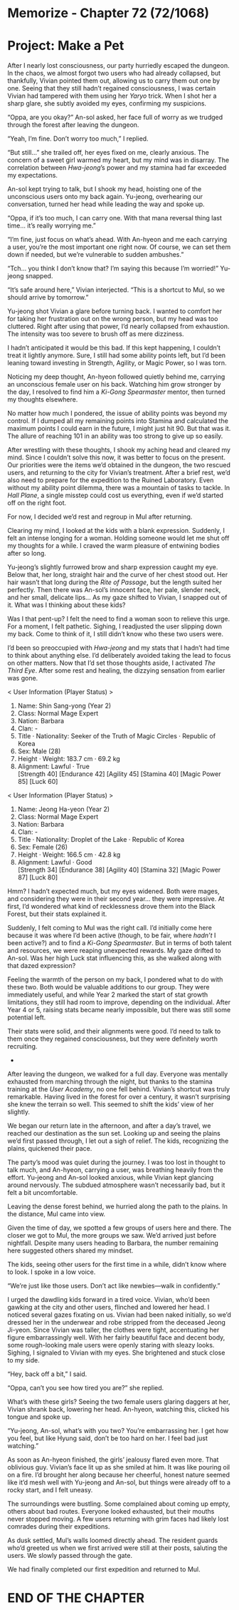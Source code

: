 # Memorize - Chapter 72 (72/1068)
# Project: Make a Pet

After I nearly lost consciousness, our party hurriedly escaped the dungeon. In the chaos, we almost forgot two users who had already collapsed, but thankfully, Vivian pointed them out, allowing us to carry them out one by one. Seeing that they still hadn’t regained consciousness, I was certain Vivian had tampered with them using her *Yaryo* trick. When I shot her a sharp glare, she subtly avoided my eyes, confirming my suspicions.

“Oppa, are you okay?” An-sol asked, her face full of worry as we trudged through the forest after leaving the dungeon.

“Yeah, I’m fine. Don’t worry too much,” I replied.

“But still…” she trailed off, her eyes fixed on me, clearly anxious. The concern of a sweet girl warmed my heart, but my mind was in disarray. The correlation between *Hwa-jeong*’s power and my stamina had far exceeded my expectations.

An-sol kept trying to talk, but I shook my head, hoisting one of the unconscious users onto my back again. Yu-jeong, overhearing our conversation, turned her head while leading the way and spoke up.

“Oppa, if it’s too much, I can carry one. With that mana reversal thing last time… it’s really worrying me.”

“I’m fine, just focus on what’s ahead. With An-hyeon and me each carrying a user, you’re the most important one right now. Of course, we can set them down if needed, but we’re vulnerable to sudden ambushes.”

“Tch… you think I don’t know that? I’m saying this because I’m worried!” Yu-jeong snapped.

“It’s safe around here,” Vivian interjected. “This is a shortcut to Mul, so we should arrive by tomorrow.”

Yu-jeong shot Vivian a glare before turning back. I wanted to comfort her for taking her frustration out on the wrong person, but my head was too cluttered. Right after using that power, I’d nearly collapsed from exhaustion. The intensity was too severe to brush off as mere dizziness.

I hadn’t anticipated it would be this bad. If this kept happening, I couldn’t treat it lightly anymore. Sure, I still had some ability points left, but I’d been leaning toward investing in Strength, Agility, or Magic Power, so I was torn.

Noticing my deep thought, An-hyeon followed quietly behind me, carrying an unconscious female user on his back. Watching him grow stronger by the day, I resolved to find him a *Ki-Gong Spearmaster* mentor, then turned my thoughts elsewhere.

No matter how much I pondered, the issue of ability points was beyond my control. If I dumped all my remaining points into Stamina and calculated the maximum points I could earn in the future, I might just hit 90. But that was it. The allure of reaching 101 in an ability was too strong to give up so easily.

After wrestling with these thoughts, I shook my aching head and cleared my mind. Since I couldn’t solve this now, it was better to focus on the present. Our priorities were the items we’d obtained in the dungeon, the two rescued users, and returning to the city for Vivian’s treatment. After a brief rest, we’d also need to prepare for the expedition to the Ruined Laboratory. Even without my ability point dilemma, there was a mountain of tasks to tackle. In *Hall Plane*, a single misstep could cost us everything, even if we’d started off on the right foot.

For now, I decided we’d rest and regroup in Mul after returning.

Clearing my mind, I looked at the kids with a blank expression. Suddenly, I felt an intense longing for a woman. Holding someone would let me shut off my thoughts for a while. I craved the warm pleasure of entwining bodies after so long.

Yu-jeong’s slightly furrowed brow and sharp expression caught my eye. Below that, her long, straight hair and the curve of her chest stood out. Her hair wasn’t that long during the *Rite of Passage*, but the length suited her perfectly. Then there was An-sol’s innocent face, her pale, slender neck, and her small, delicate lips… As my gaze shifted to Vivian, I snapped out of it. What was I thinking about these kids?

Was I that pent-up? I felt the need to find a woman soon to relieve this urge. For a moment, I felt pathetic. Sighing, I readjusted the user slipping down my back. Come to think of it, I still didn’t know who these two users were.

I’d been so preoccupied with *Hwa-jeong* and my stats that I hadn’t had time to think about anything else. I’d deliberately avoided taking the lead to focus on other matters. Now that I’d set those thoughts aside, I activated *The Third Eye*. After some rest and healing, the dizzying sensation from earlier was gone.

< User Information (Player Status) >  
1. Name: Shin Sang-yong (Year 2)  
2. Class: Normal Mage Expert  
3. Nation: Barbara  
4. Clan: -  
5. Title · Nationality: Seeker of the Truth of Magic Circles · Republic of Korea  
6. Sex: Male (28)  
7. Height · Weight: 183.7 cm · 69.2 kg  
8. Alignment: Lawful · True  
[Strength 40] [Endurance 42] [Agility 45] [Stamina 40] [Magic Power 85] [Luck 60]  

< User Information (Player Status) >  
1. Name: Jeong Ha-yeon (Year 2)  
2. Class: Normal Mage Expert  
3. Nation: Barbara  
4. Clan: -  
5. Title · Nationality: Droplet of the Lake · Republic of Korea  
6. Sex: Female (26)  
7. Height · Weight: 166.5 cm · 42.8 kg  
8. Alignment: Lawful · Good  
[Strength 34] [Endurance 38] [Agility 40] [Stamina 32] [Magic Power 87] [Luck 80]  

Hmm? I hadn’t expected much, but my eyes widened. Both were mages, and considering they were in their second year… they were impressive. At first, I’d wondered what kind of recklessness drove them into the Black Forest, but their stats explained it.

Suddenly, I felt coming to Mul was the right call. I’d initially come here because it was where I’d been active (though, to be fair, where *hadn’t* I been active?) and to find a *Ki-Gong Spearmaster*. But in terms of both talent and resources, we were reaping unexpected rewards. My gaze drifted to An-sol. Was her high Luck stat influencing this, as she walked along with that dazed expression?

Feeling the warmth of the person on my back, I pondered what to do with these two. Both would be valuable additions to our group. They were immediately useful, and while Year 2 marked the start of stat growth limitations, they still had room to improve, depending on the individual. After Year 4 or 5, raising stats became nearly impossible, but there was still some potential left.

Their stats were solid, and their alignments were good. I’d need to talk to them once they regained consciousness, but they were definitely worth recruiting.

*

After leaving the dungeon, we walked for a full day. Everyone was mentally exhausted from marching through the night, but thanks to the stamina training at the *User Academy*, no one fell behind. Vivian’s shortcut was truly remarkable. Having lived in the forest for over a century, it wasn’t surprising she knew the terrain so well. This seemed to shift the kids’ view of her slightly.

We began our return late in the afternoon, and after a day’s travel, we reached our destination as the sun set. Looking up and seeing the plains we’d first passed through, I let out a sigh of relief. The kids, recognizing the plains, quickened their pace.

The party’s mood was quiet during the journey. I was too lost in thought to talk much, and An-hyeon, carrying a user, was breathing heavily from the effort. Yu-jeong and An-sol looked anxious, while Vivian kept glancing around nervously. The subdued atmosphere wasn’t necessarily bad, but it felt a bit uncomfortable.

Leaving the dense forest behind, we hurried along the path to the plains. In the distance, Mul came into view.

Given the time of day, we spotted a few groups of users here and there. The closer we got to Mul, the more groups we saw. We’d arrived just before nightfall. Despite many users heading to Barbara, the number remaining here suggested others shared my mindset.

The kids, seeing other users for the first time in a while, didn’t know where to look. I spoke in a low voice.

“We’re just like those users. Don’t act like newbies—walk in confidently.”

I urged the dawdling kids forward in a tired voice. Vivian, who’d been gawking at the city and other users, flinched and lowered her head. I noticed several gazes fixating on us. Vivian had been naked initially, so we’d dressed her in the underwear and robe stripped from the deceased Jeong Ji-yeon. Since Vivian was taller, the clothes were tight, accentuating her figure embarrassingly well. With her fairly beautiful face and decent body, some rough-looking male users were openly staring with sleazy looks. Sighing, I signaled to Vivian with my eyes. She brightened and stuck close to my side.

“Hey, back off a bit,” I said.

“Oppa, can’t you see how tired you are?” she replied.

What’s with these girls? Seeing the two female users glaring daggers at her, Vivian shrank back, lowering her head. An-hyeon, watching this, clicked his tongue and spoke up.

“Yu-jeong, An-sol, what’s with you two? You’re embarrassing her. I get how you feel, but like Hyung said, don’t be too hard on her. I feel bad just watching.”

As soon as An-hyeon finished, the girls’ jealousy flared even more. That oblivious guy. Vivian’s face lit up as she smiled at him. It was like pouring oil on a fire. I’d brought her along because her cheerful, honest nature seemed like it’d mesh well with Yu-jeong and An-sol, but things were already off to a rocky start, and I felt uneasy.

The surroundings were bustling. Some complained about coming up empty, others about bad routes. Everyone looked exhausted, but their mouths never stopped moving. A few users returning with grim faces had likely lost comrades during their expeditions.

As dusk settled, Mul’s walls loomed directly ahead. The resident guards who’d greeted us when we first arrived were still at their posts, saluting the users. We slowly passed through the gate.

We had finally completed our first expedition and returned to Mul.

# END OF THE CHAPTER